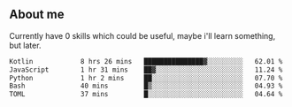 ## About me
Currently have 0 skills which could be useful, maybe i'll learn something, but later.

<!--START_SECTION:waka-->

```txt
Kotlin            8 hrs 26 mins   ███████████████▓░░░░░░░░░   62.01 %
JavaScript        1 hr 31 mins    ██▓░░░░░░░░░░░░░░░░░░░░░░   11.24 %
Python            1 hr 2 mins     ██░░░░░░░░░░░░░░░░░░░░░░░   07.70 %
Bash              40 mins         █▒░░░░░░░░░░░░░░░░░░░░░░░   04.93 %
TOML              37 mins         █░░░░░░░░░░░░░░░░░░░░░░░░   04.64 %
```

<!--END_SECTION:waka-->

